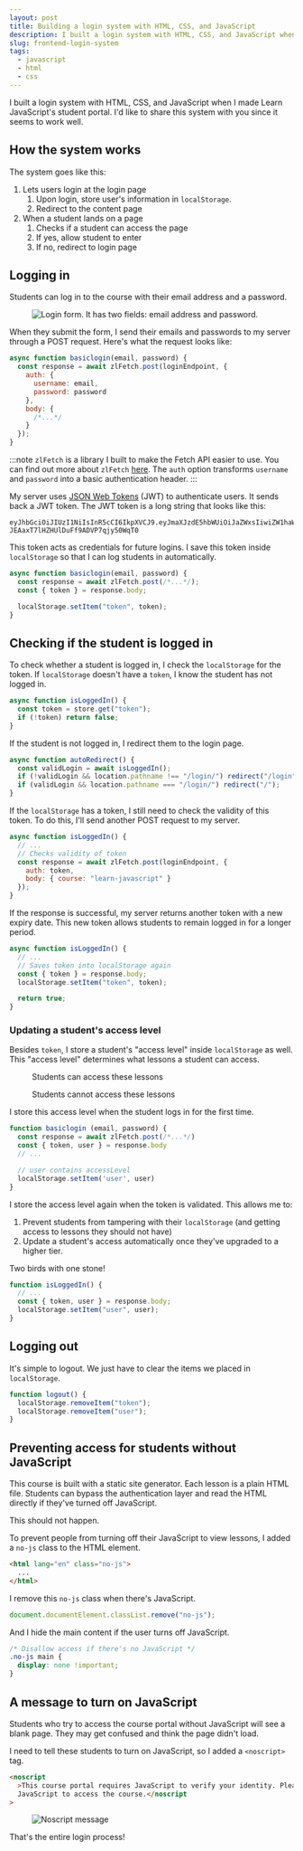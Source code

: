```yaml
---
layout: post
title: Building a login system with HTML, CSS, and JavaScript
description: I built a login system with HTML, CSS, and JavaScript when I made Learn JavaScript's student portal. I'd like to share this system with you since it seems to work well.
slug: frontend-login-system
tags:
  - javascript
  - html
  - css
---
```


I built a login system with HTML, CSS, and JavaScript when I made Learn JavaScript's student portal. I'd like to share this system with you since it seems to work well.

<!-- more -->

## How the system works

The system goes like this:

1. Lets users login at the login page
   1. Upon login, store user's information in `localStorage`.
   2. Redirect to the content page
2. When a student lands on a page
   1. Checks if a student can access the page
   2. If yes, allow student to enter
   3. If no, redirect to login page

## Logging in

Students can log in to the course with their email address and a password.

<figure role="figure">
  <img src="/images/2020/login-system/login.png" alt="Login form. It has two fields: email address and password.">
</figure>

When they submit the form, I send their emails and passwords to my server through a POST request. Here's what the request looks like:

```js
async function basiclogin(email, password) {
  const response = await zlFetch.post(loginEndpoint, {
    auth: {
      username: email,
      password: password
    },
    body: {
      /*...*/
    }
  });
}
```

:::note
`zlFetch` is a library I built to make the Fetch API easier to use. You can find out more about `zlFetch` [here][1]. The `auth` option transforms `username` and `password` into a basic authentication header.
:::

My server uses [JSON Web Tokens][2] (JWT) to authenticate users. It sends back a JWT token. The JWT token is a long string that looks like this:

```
eyJhbGciOiJIUzI1NiIsInR5cCI6IkpXVCJ9.eyJmaXJzdE5hbWUiOiJaZWxsIiwiZW1haWwiOiJ6ZWxsd2tAZ21haWwuY29tIiwiaWF0IjoxNTc3ODYzNzc3LCJleHAiOjE1ODA0NTU3Nzd9.i3rOwqV1Bc-JEAaxT7lHZHUlDuFf9ADVP7qjy50WqT0
```

This token acts as credentials for future logins. I save this token inside `localStorage` so that I can log students in automatically.

```js
async function basiclogin(email, password) {
  const response = await zlFetch.post(/*...*/);
  const { token } = response.body;

  localStorage.setItem("token", token);
}
```

## Checking if the student is logged in

To check whether a student is logged in, I check the `localStorage` for the token. If `localStorage` doesn't have a `token`, I know the student has not logged in.

```js
async function isLoggedIn() {
  const token = store.get("token");
  if (!token) return false;
}
```

If the student is not logged in, I redirect them to the login page.

```js
async function autoRedirect() {
  const validLogin = await isLoggedIn();
  if (!validLogin && location.pathname !== "/login/") redirect("/login");
  if (validLogin && location.pathname === "/login/") redirect("/");
}
```

If the `localStorage` has a token, I still need to check the validity of this token. To do this, I'll send another POST request to my server.

```js
async function isLoggedIn() {
  // ...
  // Checks validity of token
  const response = await zlFetch.post(loginEndpoint, {
    auth: token,
    body: { course: "learn-javascript" }
  });
}
```

If the response is successful, my server returns another token with a new expiry date. This new token allows students to remain logged in for a longer period.

```js
async function isLoggedIn() {
  // ...
  // Saves token into localStorage again
  const { token } = response.body;
  localStorage.setItem("token", token);

  return true;
}
```

### Updating a student's access level

Besides `token`, I store a student's "access level" inside `localStorage` as well. This "access level" determines what lessons a student can access.

<figure role="figure" aria-label="Students can access these lessons">
  <img src="/images/2020/login-system/can-access.png" alt="">
  <figcaption>Students can access these lessons</figcaption>
</figure>

<figure role="figure" aria-label="Students cannot access these lessons">
  <img src="/images/2020/login-system/cannot-access.png" alt="">
  <figcaption>Students cannot access these lessons</figcaption>
</figure>

I store this access level when the student logs in for the first time.

```js
function basiclogin (email, password) {
  const response = await zlFetch.post(/*...*/)
  const { token, user } = response.body
  // ...

  // user contains accessLevel
  localStorage.setItem('user', user)
}
```

I store the access level again when the token is validated. This allows me to:

1. Prevent students from tampering with their `localStorage` (and getting access to lessons they should not have)
2. Update a student's access automatically once they've upgraded to a higher tier.

Two birds with one stone!

```js
function isLoggedIn() {
  // ...
  const { token, user } = response.body;
  localStorage.setItem("user", user);
}
```

## Logging out

It's simple to logout. We just have to clear the items we placed in `localStorage`.

```js
function logout() {
  localStorage.removeItem("token");
  localStorage.removeItem("user");
}
```

## Preventing access for students without JavaScript

This course is built with a static site generator. Each lesson is a plain HTML file. Students can bypass the authentication layer and read the HTML directly if they've turned off JavaScript.

This should not happen.

To prevent people from turning off their JavaScript to view lessons, I added a `no-js` class to the HTML element.

```html
<html lang="en" class="no-js">
  ...
</html>
```

I remove this `no-js` class when there's JavaScript.

```js
document.documentElement.classList.remove("no-js");
```

And I hide the main content if the user turns off JavaScript.

```css
/* Disallow access if there's no JavaScript */
.no-js main {
  display: none !important;
}
```

## A message to turn on JavaScript

Students who try to access the course portal without JavaScript will see a blank page. They may get confused and think the page didn't load.

I need to tell these students to turn on JavaScript, so I added a `<noscript>` tag.

```html
<noscript
  >This course portal requires JavaScript to verify your identity. Please enable
  JavaScript to access the course.</noscript
>
```

<figure role="figure">
  <img src="/images/2020/login-system/noscript.png" alt="Noscript message">
</figure>

That's the entire login process!

[1]: https://github.com/zellwk/zl-fetch
[2]: https://en.wikipedia.org/wiki/JSON_Web_Token
